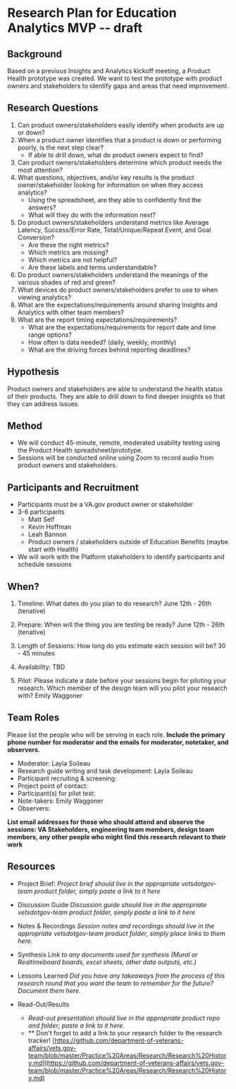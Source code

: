 # Research Plan for Education Analytics MVP -- draft

## Background
Based on a previous Insights and Analytics kickoff meeting, a Product Health prototype was created. We want to test the prototype with product owners and stakeholders to identify gaps and areas that need improvement.  

## Research Questions
1. Can product owners/stakeholders easily identify when products are up or down?
1. When a product owner identifies that a product is down or performing poorly, is the next step clear?
   * If able to drill down, what do product owners expect to find?
1. Can product owners/stakeholders determine which product needs the most attention?
1. What questions, objectives, and/or key results is the product owner/stakeholder looking for information on when they access analytics?
    - Using the spreadsheet, are they able to confidently find the answers?
    - What will they do with the information next?
1. Do product owners/stakeholders understand metrics like Average Latency, Success/Error Rate, Total/Unique/Repeat Event, and Goal Conversion?
   - Are these the right metrics?
   - Which metrics are missing?
   - Which metrics are not helpful?
   - Are these labels and terms understandable?
1. Do product owners/stakeholders understand the meanings of the various shades of red and green?
1. What devices do product owners/stakeholders prefer to use to when viewing analytics?
1. What are the expectations/requirements around sharing Insights and Analytics with other team members?
1. What are the report timing expectations/requirements?
   * What are the expectations/requirements for report date and time range options?
   * How often is data needed? (daily, weekly, monthly)
   * What are the driving forces behind reporting deadlines?

## Hypothesis
Product owners and stakeholders are able to understand the health status of their products. They are able to drill down to find deeper insights so that they can address issues.

## Method
* We will conduct 45-minute, remote, moderated usability testing using the Product Health spreadsheet/prototype. 
* Sessions will be conducted online using Zoom to record audio from product owners and stakeholders.

## Participants and Recruitment
* Participants must be a VA.gov product owner or stakeholder
* 3-6 participants 
   * Matt Self
   * Kevin Hoffman 
   * Leah Bannon
   * Product owners / stakeholders outside of Education Benefits (maybe start with Health)
* We will work with the Platform stakeholders to identify participants and schedule sessions

## When? 
1.	Timeline: What dates do you plan to do research? 
June 12th - 26th (tenative) 

2.	Prepare: When will the thing you are testing be ready? 
June 12th - 26th (tenative) 

3. Length of Sessions: How long do you estimate each session will be? 
30 - 45 minutes

4.	Availability: 
TBD

5.	Pilot: Please indicate a date before your sessions begin for piloting your research. Which member of the design team will you pilot your research with? 
Emily Waggoner

## Team Roles
Please list the people who will be serving in each role. **Include the primary phone number for moderator and the emails for moderator, notetaker, and observers.** 
- Moderator: Layla Soileau
- Research guide writing and task development: Layla Soileau
- Participant recruiting & screening: 
- Project point of contact:
- Participant(s) for pilot test:
- Note-takers: Emily Waggoner
- Observers:

**List email addresses for those who should attend and observe the sessions: VA Stakeholders, engineering team members, design team members, any other people who might find this research relevant to their work**

## Resources
- Project Brief: 
*Project brief should live in the appropriate vetsdotgov-team product folder, simply paste a link to it here*

- Discussion Guide
*Discussion guide should live in the appropriate vetsdotgov-team product folder, simply paste a link to it here*

- Notes & Recordings
*Session notes and recordings should live in the appropriate vetsdotgov-team product folder, simply place links to them here.*

- Synthesis
*Link to any documents used for synthesis (Mural or Realtimeboard boards, excel sheets, other data outputs, etc.)* 

- Lessons Learned
*Did you have any takeaways from the process of this research round that you want the team to remember for the future? Document them here.* 

- Read-Out/Results
  - *Read-out presentation should live in the appropriate product repo and folder; paste a link to it here.* 
  - ** Don't forget to add a link to your research folder to the research tracker! [https://github.com/department-of-veterans-affairs/vets.gov-team/blob/master/Practice%20Areas/Research/Research%20History.md](https://github.com/department-of-veterans-affairs/vets.gov-team/blob/master/Practice%20Areas/Research/Research%20History.md)
